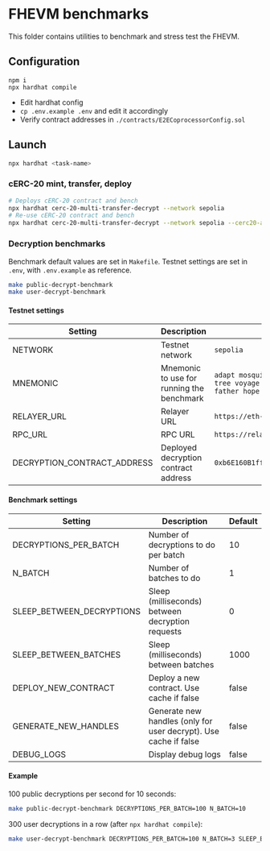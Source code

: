 # FHEVM benchmarks

This folder contains utilities to benchmark and stress test the FHEVM.



## Configuration

```
npm i
npx hardhat compile
```

- Edit hardhat config
- `cp .env.example .env` and edit it accordingly
- Verify contract addresses in `./contracts/E2ECoprocessorConfig.sol`

## Launch 


```bash
npx hardhat <task-name>

```

### cERC-20 mint, transfer, deploy

```bash
# Deploys cERC-20 contract and bench
npx hardhat cerc-20-multi-transfer-decrypt --network sepolia
# Re-use cERC-20 contract and bench
npx hardhat cerc-20-multi-transfer-decrypt --network sepolia --cerc20-address 0xBC9ead1EeA82C8e07391c72c7f552D2226e9e21c
```


### Decryption benchmarks

Benchmark default values are set in `Makefile`. Testnet settings are set in `.env`, with `.env.example` as reference.

```bash
make public-decrypt-benchmark
make user-decrypt-benchmark
```

#### Testnet settings

| Setting | Description | Default |
|---------|-------------|---------|
| NETWORK | Testnet network | `sepolia` |
| MNEMONIC | Mnemonic to use for running the benchmark | `adapt mosquito move limb mobile illegal tree voyage juice mosquito burger raise father hope layer` |
| RELAYER_URL | Relayer URL | `https://eth-sepolia.public.blastapi.io` |
| RPC_URL | RPC URL | `https://relayer.testnet.zama.cloud` |
| DECRYPTION_CONTRACT_ADDRESS | Deployed decryption contract address | `0xb6E160B1ff80D67Bfe90A85eE06Ce0A2613607D1` |

#### Benchmark settings

| Setting | Description | Default |
|---------|-------------|---------|
| DECRYPTIONS_PER_BATCH | Number of decryptions to do per batch | 10 |
| N_BATCH | Number of batches to do | 1 |
| SLEEP_BETWEEN_DECRYPTIONS | Sleep (milliseconds) between decryption requests | 0 |
| SLEEP_BETWEEN_BATCHES | Sleep (milliseconds) between batches | 1000 |
| DEPLOY_NEW_CONTRACT | Deploy a new contract. Use cache if false | false |
| GENERATE_NEW_HANDLES | Generate new handles (only for user decrypt). Use cache if false | false |
| DEBUG_LOGS | Display debug logs | false |


#### Example

100 public decryptions per second for 10 seconds:
```bash
make public-decrypt-benchmark DECRYPTIONS_PER_BATCH=100 N_BATCH=10 
```

300 user decryptions in a row (after `npx hardhat compile`):
```bash
make user-decrypt-benchmark DECRYPTIONS_PER_BATCH=100 N_BATCH=3 SLEEP_BETWEEN_BATCHES=0
```